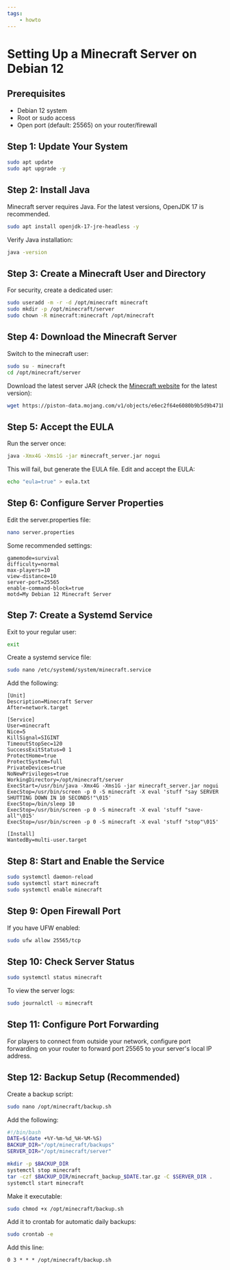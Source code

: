 ```yaml
---
tags:
	- howto
---
```


# Setting Up a Minecraft Server on Debian 12

## Prerequisites
- Debian 12 system
- Root or sudo access
- Open port (default: 25565) on your router/firewall

## Step 1: Update Your System
```bash
sudo apt update
sudo apt upgrade -y
```

## Step 2: Install Java
Minecraft server requires Java. For the latest versions, OpenJDK 17 is recommended.

```bash
sudo apt install openjdk-17-jre-headless -y
```

Verify Java installation:
```bash
java -version
```

## Step 3: Create a Minecraft User and Directory
For security, create a dedicated user:

```bash
sudo useradd -m -r -d /opt/minecraft minecraft
sudo mkdir -p /opt/minecraft/server
sudo chown -R minecraft:minecraft /opt/minecraft
```

## Step 4: Download the Minecraft Server
Switch to the minecraft user:

```bash
sudo su - minecraft
cd /opt/minecraft/server
```

Download the latest server JAR (check the [Minecraft website](https://www.minecraft.net/en-us/download/server) for the latest version):

```bash
wget https://piston-data.mojang.com/v1/objects/e6ec2f64e6080b9b5d9b471b291c33cc7f509733/server.jar -O minecraft_server.jar
```

## Step 5: Accept the EULA
Run the server once:

```bash
java -Xmx4G -Xms1G -jar minecraft_server.jar nogui
```

This will fail, but generate the EULA file. Edit and accept the EULA:

```bash
echo "eula=true" > eula.txt
```

## Step 6: Configure Server Properties
Edit the server.properties file:

```bash
nano server.properties
```

Some recommended settings:
```
gamemode=survival
difficulty=normal
max-players=10
view-distance=10
server-port=25565
enable-command-block=true
motd=My Debian 12 Minecraft Server
```

## Step 7: Create a Systemd Service
Exit to your regular user:

```bash
exit
```

Create a systemd service file:

```bash
sudo nano /etc/systemd/system/minecraft.service
```

Add the following:

```
[Unit]
Description=Minecraft Server
After=network.target

[Service]
User=minecraft
Nice=5
KillSignal=SIGINT
TimeoutStopSec=120
SuccessExitStatus=0 1
ProtectHome=true
ProtectSystem=full
PrivateDevices=true
NoNewPrivileges=true
WorkingDirectory=/opt/minecraft/server
ExecStart=/usr/bin/java -Xmx4G -Xms1G -jar minecraft_server.jar nogui
ExecStop=/usr/bin/screen -p 0 -S minecraft -X eval 'stuff "say SERVER SHUTTING DOWN IN 10 SECONDS!"\015'
ExecStop=/bin/sleep 10
ExecStop=/usr/bin/screen -p 0 -S minecraft -X eval 'stuff "save-all"\015'
ExecStop=/usr/bin/screen -p 0 -S minecraft -X eval 'stuff "stop"\015'

[Install]
WantedBy=multi-user.target
```

## Step 8: Start and Enable the Service

```bash
sudo systemctl daemon-reload
sudo systemctl start minecraft
sudo systemctl enable minecraft
```

## Step 9: Open Firewall Port
If you have UFW enabled:

```bash
sudo ufw allow 25565/tcp
```

## Step 10: Check Server Status

```bash
sudo systemctl status minecraft
```

To view the server logs:

```bash
sudo journalctl -u minecraft
```

## Step 11: Configure Port Forwarding
For players to connect from outside your network, configure port forwarding on your router to forward port 25565 to your server's local IP address.

## Step 12: Backup Setup (Recommended)
Create a backup script:

```bash
sudo nano /opt/minecraft/backup.sh
```

Add the following:

```bash
#!/bin/bash
DATE=$(date +%Y-%m-%d_%H-%M-%S)
BACKUP_DIR="/opt/minecraft/backups"
SERVER_DIR="/opt/minecraft/server"

mkdir -p $BACKUP_DIR
systemctl stop minecraft
tar -czf $BACKUP_DIR/minecraft_backup_$DATE.tar.gz -C $SERVER_DIR .
systemctl start minecraft
```

Make it executable:

```bash
sudo chmod +x /opt/minecraft/backup.sh
```

Add it to crontab for automatic daily backups:

```bash
sudo crontab -e
```

Add this line:

```
0 3 * * * /opt/minecraft/backup.sh
```

